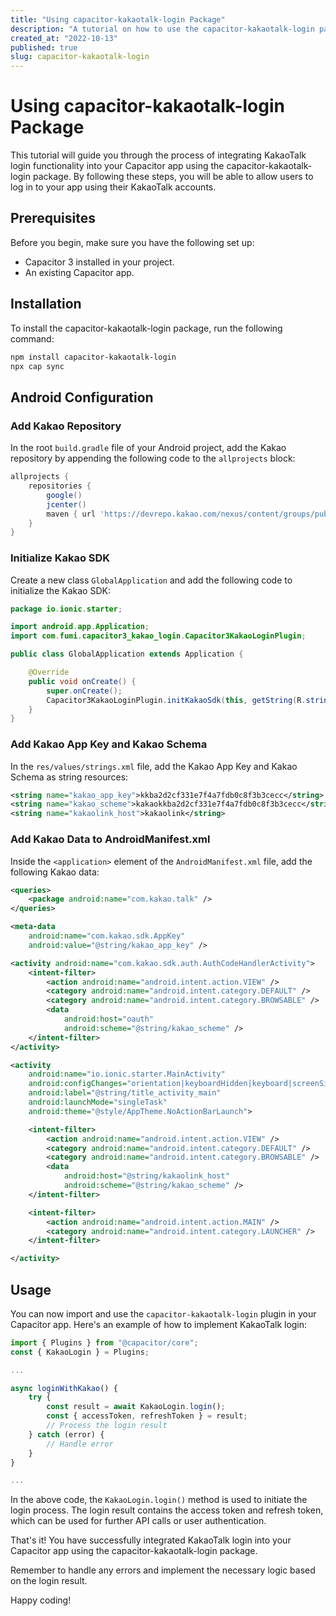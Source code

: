 ```yaml
---
title: "Using capacitor-kakaotalk-login Package"
description: "A tutorial on how to use the capacitor-kakaotalk-login package to implement KakaoTalk login functionality in your Capacitor app."
created_at: "2022-10-13"
published: true
slug: capacitor-kakaotalk-login
---
```


# Using capacitor-kakaotalk-login Package

This tutorial will guide you through the process of integrating KakaoTalk login functionality into your Capacitor app using the capacitor-kakaotalk-login package. By following these steps, you will be able to allow users to log in to your app using their KakaoTalk accounts.

## Prerequisites

Before you begin, make sure you have the following set up:

- Capacitor 3 installed in your project.
- An existing Capacitor app.

## Installation

To install the capacitor-kakaotalk-login package, run the following command:

```bash
npm install capacitor-kakaotalk-login
npx cap sync
```

## Android Configuration

### Add Kakao Repository

In the root `build.gradle` file of your Android project, add the Kakao repository by appending the following code to the `allprojects` block:

```groovy
allprojects {
    repositories {
        google()
        jcenter()
        maven { url 'https://devrepo.kakao.com/nexus/content/groups/public/' }
    }
}
```

### Initialize Kakao SDK

Create a new class `GlobalApplication` and add the following code to initialize the Kakao SDK:

```java
package io.ionic.starter;

import android.app.Application;
import com.fumi.capacitor3_kakao_login.Capacitor3KakaoLoginPlugin;

public class GlobalApplication extends Application {

    @Override
    public void onCreate() {
        super.onCreate();
        Capacitor3KakaoLoginPlugin.initKakaoSdk(this, getString(R.string.kakao_app_key));
    }
}
```

### Add Kakao App Key and Kakao Schema

In the `res/values/strings.xml` file, add the Kakao App Key and Kakao Schema as string resources:

```xml
<string name="kakao_app_key">kkba2d2cf331e7f4a7fdb0c8f3b3cecc</string>
<string name="kakao_scheme">kakaokkba2d2cf331e7f4a7fdb0c8f3b3cecc</string>
<string name="kakaolink_host">kakaolink</string>
```

### Add Kakao Data to AndroidManifest.xml

Inside the `<application>` element of the `AndroidManifest.xml` file, add the following Kakao data:

```xml
<queries>
    <package android:name="com.kakao.talk" />
</queries>

<meta-data
    android:name="com.kakao.sdk.AppKey"
    android:value="@string/kakao_app_key" />

<activity android:name="com.kakao.sdk.auth.AuthCodeHandlerActivity">
    <intent-filter>
        <action android:name="android.intent.action.VIEW" />
        <category android:name="android.intent.category.DEFAULT" />
        <category android:name="android.intent.category.BROWSABLE" />
        <data
            android:host="oauth"
            android:scheme="@string/kakao_scheme" />
    </intent-filter>
</activity>

<activity
    android:name="io.ionic.starter.MainActivity"
    android:configChanges="orientation|keyboardHidden|keyboard|screenSize|locale|smallestScreenSize|screenLayout|uiMode"
    android:label="@string/title_activity_main"
    android:launchMode="singleTask"
    android:theme="@style/AppTheme.NoActionBarLaunch">

    <intent-filter>
        <action android:name="android.intent.action.VIEW" />
        <category android:name="android.intent.category.DEFAULT" />
        <category android:name="android.intent.category.BROWSABLE" />
        <data
            android:host="@string/kakaolink_host"
            android:scheme="@string/kakao_scheme" />
    </intent-filter>

    <intent-filter>
        <action android:name="android.intent.action.MAIN" />
        <category android:name="android.intent.category.LAUNCHER" />
    </intent-filter>

</activity>
```

## Usage

You can now import and use the `capacitor-kakaotalk-login` plugin in your Capacitor app. Here's an example of how to implement KakaoTalk login:

```typescript
import { Plugins } from "@capacitor/core";
const { KakaoLogin } = Plugins;

...

async loginWithKakao() {
    try {
        const result = await KakaoLogin.login();
        const { accessToken, refreshToken } = result;
        // Process the login result
    } catch (error) {
        // Handle error
    }
}

...
```

In the above code, the `KakaoLogin.login()` method is used to initiate the login process. The login result contains the access token and refresh token, which can be used for further API calls or user authentication.

That's it! You have successfully integrated KakaoTalk login into your Capacitor app using the capacitor-kakaotalk-login package.

Remember to handle any errors and implement the necessary logic based on the login result.

Happy coding!